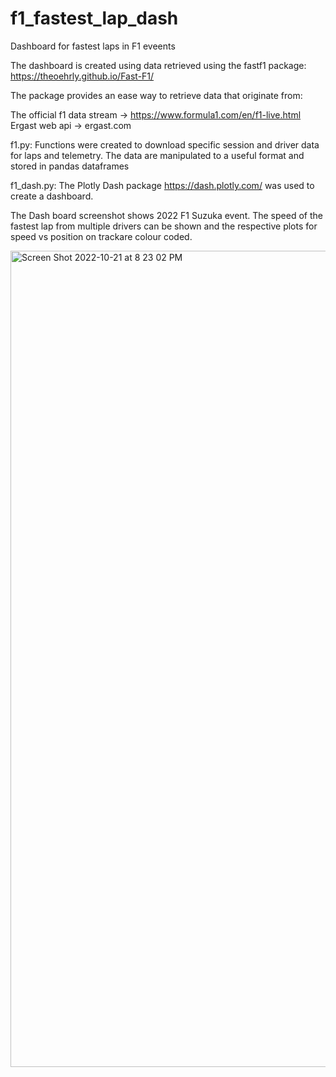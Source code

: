 # f1_fastest_lap_dash
Dashboard for fastest laps in F1 eveents

The dashboard is created using data retrieved using the fastf1 package: https://theoehrly.github.io/Fast-F1/

The package provides an ease way to retrieve data that originate from:

The official f1 data stream -> https://www.formula1.com/en/f1-live.html
Ergast web api -> ergast.com

f1.py: Functions were created to download specific session and driver data for laps and telemetry. The data are manipulated to a useful format and stored in pandas dataframes

f1_dash.py: The Plotly Dash package https://dash.plotly.com/ was used to create a dashboard.

The Dash board screenshot shows 2022 F1 Suzuka event.  The speed of the fastest lap from multiple drivers can be shown and the respective plots for speed vs position on trackare colour coded.

<img width="1306" alt="Screen Shot 2022-10-21 at 8 23 02 PM" src="https://user-images.githubusercontent.com/89670261/197137268-2f0a0219-9ed0-4e7f-bc16-dfc15c7f50b9.png">
